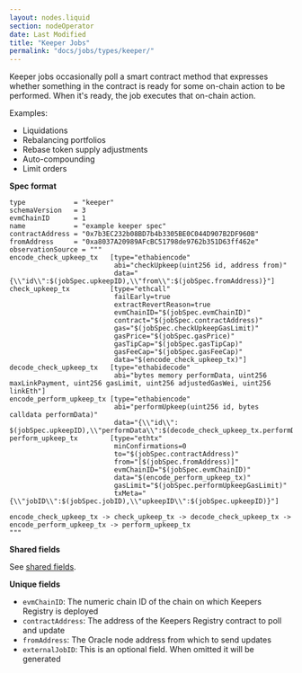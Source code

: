 ```yaml
---
layout: nodes.liquid
section: nodeOperator
date: Last Modified
title: "Keeper Jobs"
permalink: "docs/jobs/types/keeper/"
---
```


Keeper jobs occasionally poll a smart contract method that expresses whether something in the contract is ready for some on-chain action to be performed. When it's ready, the job executes that on-chain action.

Examples:

- Liquidations
- Rebalancing portfolios
- Rebase token supply adjustments
- Auto-compounding
- Limit orders

**Spec format**

```jpv2
type            = "keeper"
schemaVersion   = 3
evmChainID      = 1
name            = "example keeper spec"
contractAddress = "0x7b3EC232b08BD7b4b3305BE0C044D907B2DF960B"
fromAddress     = "0xa8037A20989AFcBC51798de9762b351D63ff462e"
observationSource = """
encode_check_upkeep_tx   [type="ethabiencode"
                          abi="checkUpkeep(uint256 id, address from)"
                          data="{\\"id\\":$(jobSpec.upkeepID),\\"from\\":$(jobSpec.fromAddress)}"]
check_upkeep_tx          [type="ethcall"
                          failEarly=true
                          extractRevertReason=true
                          evmChainID="$(jobSpec.evmChainID)"
                          contract="$(jobSpec.contractAddress)"
                          gas="$(jobSpec.checkUpkeepGasLimit)"
                          gasPrice="$(jobSpec.gasPrice)"
                          gasTipCap="$(jobSpec.gasTipCap)"
                          gasFeeCap="$(jobSpec.gasFeeCap)"
                          data="$(encode_check_upkeep_tx)"]
decode_check_upkeep_tx   [type="ethabidecode"
                          abi="bytes memory performData, uint256 maxLinkPayment, uint256 gasLimit, uint256 adjustedGasWei, uint256 linkEth"]
encode_perform_upkeep_tx [type="ethabiencode"
                          abi="performUpkeep(uint256 id, bytes calldata performData)"
                          data="{\\"id\\": $(jobSpec.upkeepID),\\"performData\\":$(decode_check_upkeep_tx.performData)}"]
perform_upkeep_tx        [type="ethtx"
                          minConfirmations=0
                          to="$(jobSpec.contractAddress)"
                          from="[$(jobSpec.fromAddress)]"
                          evmChainID="$(jobSpec.evmChainID)"
                          data="$(encode_perform_upkeep_tx)"
                          gasLimit="$(jobSpec.performUpkeepGasLimit)"
                          txMeta="{\\"jobID\\":$(jobSpec.jobID),\\"upkeepID\\":$(jobSpec.upkeepID)}"]

encode_check_upkeep_tx -> check_upkeep_tx -> decode_check_upkeep_tx -> encode_perform_upkeep_tx -> perform_upkeep_tx
"""
```

**Shared fields**

See [shared fields](/docs/jobs/#shared-fields).

**Unique fields**

- `evmChainID`: The numeric chain ID of the chain on which Keepers Registry is deployed
- `contractAddress`: The address of the Keepers Registry contract to poll and update
- `fromAddress`: The Oracle node address from which to send updates
- `externalJobID`: This is an optional field. When omitted it will be generated
